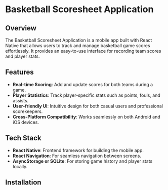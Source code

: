 # **Basketball Scoresheet Application**

## **Overview**
The Basketball Scoresheet Application is a mobile app built with React Native that allows users to track and manage basketball game scores effortlessly. It provides an easy-to-use interface for recording team scores and player stats.

## **Features**
- **Real-time Scoring**: Add and update scores for both teams during a game.
- **Player Statistics**: Track player-specific stats such as points, fouls, and assists.
- **User-friendly UI**: Intuitive design for both casual users and professional scorekeepers.
- **Cross-Platform Compatibility**: Works seamlessly on both Android and iOS devices.

## **Tech Stack**
- **React Native**: Frontend framework for building the mobile app.
- **React Navigation**: For seamless navigation between screens.
- **AsyncStorage or SQLite**: For storing game history and player stats locally.

## **Installation**

